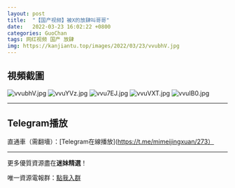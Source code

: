 ```yaml
---
layout: post
title:  "【国产视频】被X的放肆叫哥哥"
date:   2022-03-23 16:02:22 +0800
categories: GuoChan
tags: 网红视频 国产 放肆
img: https://kanjiantu.top/images/2022/03/23/vvubhV.jpg
---
```



## 視頻截圖

![vvubhV.jpg](https://kanjiantu.top/images/2022/03/23/vvubhV.jpg)
![vvuYVz.jpg](https://kanjiantu.top/images/2022/03/23/vvuYVz.jpg)
![vvu7EJ.jpg](https://kanjiantu.top/images/2022/03/23/vvu7EJ.jpg)
![vvuVXT.jpg](https://kanjiantu.top/images/2022/03/23/vvuVXT.jpg)
![vvuIB0.jpg](https://kanjiantu.top/images/2022/03/23/vvuIB0.jpg)

* * *
## Telegram播放

直通車（需翻墻）：[Telegram在線播放](https://t.me/mimeijingxuan/273）

* * *
更多優質資源盡在**迷妹精選**！

唯一資源電報群：[點我入群](https://t.me/mimeijingxuan)


